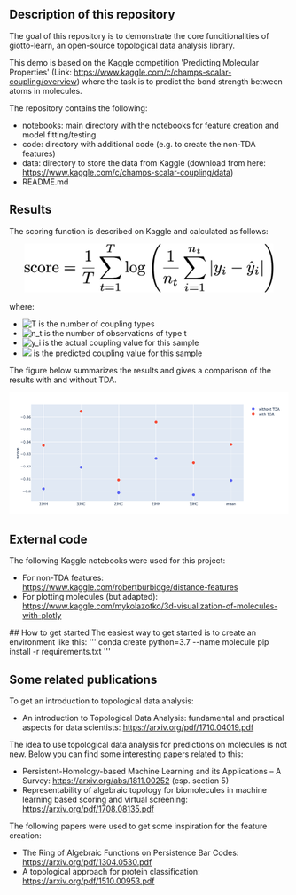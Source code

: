 ## Description of this repository
The goal of this repository is to demonstrate the core funcitionalities of giotto-learn, an open-source topological data analysis library. 

This demo is based on the Kaggle competition 'Predicting Molecular Properties' (Link: https://www.kaggle.com/c/champs-scalar-coupling/overview) where the task is to predict the bond strength between atoms in molecules.

The repository contains the following:

* notebooks: main directory with the notebooks for feature creation and model fitting/testing
* code: directory with additional code (e.g. to create the non-TDA features)
* data: directory to store the data from Kaggle (download from here: https://www.kaggle.com/c/champs-scalar-coupling/data)
* README.md

## Results
The scoring function is described on Kaggle and calculated as follows:
<div align="center">
<p><img src="data/figures/score.png?raw=true" width="450" /></p>
</div>

where:
* ![T](https://render.githubusercontent.com/render/math?math=T) is the number of coupling types
* ![n_t](https://render.githubusercontent.com/render/math?math=n_t) is the number of observations of type t
* ![y_i](https://render.githubusercontent.com/render/math?math=y_i) is the actual coupling value for this sample
* ![](https://render.githubusercontent.com/render/math?math=%5Chat%7By_i%7D) is the predicted coupling value for this sample


The figure below summarizes the results and gives a comparison of the results with and without TDA.
<div align="center">
<p><img src="data/figures/results.png?raw=true" width="1200" /></p>
</div>


## External code
The following Kaggle notebooks were used for this project:

* For non-TDA features: https://www.kaggle.com/robertburbidge/distance-features <br>
* For plotting molecules (but adapted): https://www.kaggle.com/mykolazotko/3d-visualization-of-molecules-with-plotly

## How to get started
The easiest way to get started is to create an environment like this:
'''
conda create python=3.7 --name molecule
pip install -r requirements.txt
'''

## Some related publications
To get an introduction to topological data analysis:
* An introduction to Topological Data Analysis: fundamental and practical aspects for data scientists: https://arxiv.org/pdf/1710.04019.pdf

The idea to use topological data analysis for predictions on molecules is not new. Below you can find some interesting papers related to this:

* Persistent-Homology-based Machine Learning and its Applications – A Survey: https://arxiv.org/abs/1811.00252 (esp. section 5)
* Representability of algebraic topology for biomolecules in machine learning based scoring and virtual screening: https://arxiv.org/pdf/1708.08135.pdf

The following papers were used to get some inspiration for the feature creation:
* The Ring of Algebraic Functions on Persistence Bar Codes: https://arxiv.org/pdf/1304.0530.pdf
* A topological approach for protein classification: https://arxiv.org/pdf/1510.00953.pdf
